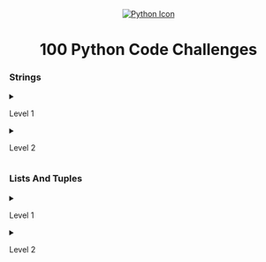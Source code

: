 <div align="center">
    <a href="https://skillicons.dev">
    <img src="https://skillicons.dev/icons?i=python" alt="Python Icon"/>
    </a>
</div>
<div align="center">
    <h1>100 Python Code Challenges</h1>
</div>

<div Section Strings>
    <h3 >Strings</h3>
    <details>
    <summary><p>Level 1</p></summary>
    <ul>
        <li>01 - Print the length of a String</li>
        <li>02 - Print the Character at a Specific Index</li>
        <li>03 - Reverse a String</li>
        <li>04 - Print the First and Last Three Characters of a String</li>
        <li>05 - Remove Characters at Even Indices</li>
        <li>06 - Check if a String Only Contains Numbers</li>
        <li>07 - Remove nth Character from a String</li>
        <li>08 - Replace a Character in a String</li>
    </ul>
    </details>
    <details>
    <summary><p>Level 2</p></summary>
    <ul>
        <li>09 - Change Commas by Dots</li>
        <li>10 - Check if String Contains All Letters in the Alphabet</li>
        <li>11 - Remove Spaces from a String</li>
        <li>12 - Check if a String Starts with a Prefix</li>
        <li>13 - Check if a String Ends with a Suffix</li>
        <li>14 - Reverse Words in a String</li>
        <li>15 - Count Repeated Chars</li>
        <li>16 - Sort in Alphabetical Order</li>
    </ul>
    </details>
</div>

<div Section Lists And Tuples>
    <h3>Lists And Tuples</h3>
    <details>
    <summary><p>Level 1</p></summary>
    <ul>
        <li>17 - Multiply all Elements in a List</li>
        <li>18 - Print Elements on the Same Line Without Commas</li>
        <li>19 -  Get Max and Min Values</li>
        <li>20 - Check if List is Empty or Not</li>
        <li>21 - Print the Elements and Their Indices</li>
        <li>22 - Remove Matching Element</li>
        <li>23 - Remove Duplicates from a List</li>
        <li>24 - Count Elements Greater than 3</li>
    </ul>
    </details>
    <details>
    <summary><p>Level 2</p></summary>
    <ul>
        <li>25 - Difference Between Two Lists</li>
        <li>26 - Distance Between Two 3D Points</li>
    </ul>
    </details>
</div>
